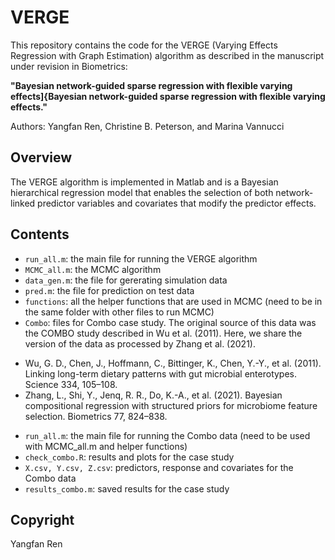 # VERGE

This repository contains the code for the VERGE (Varying Effects Regression with Graph Estimation) algorithm as described in the manuscript under revision in Biometrics:

**"Bayesian network-guided sparse regression with flexible varying effects]{Bayesian network-guided sparse regression with flexible varying effects."**


Authors: Yangfan Ren, Christine B. Peterson, and Marina Vannucci

## Overview

The VERGE algorithm is implemented in Matlab and is a Bayesian hierarchical regression model that enables the selection of both network-linked predictor variables and covariates that modify the predictor effects.

## Contents

- `run_all.m`: the main file for running the VERGE algorithm
- `MCMC_all.m`: the MCMC algorithm
- `data_gen.m`: the file for gererating simulation data
- `pred.m`: the file for prediction on test data
- `functions`: all the helper functions that are used in MCMC (need to be in the same folder with other files to run MCMC)
- `Combo`: files for Combo case study. The original source of this data was the COMBO study described in Wu et al. (2011). Here, we share the version of the data as processed by Zhang et al. (2021).
 *   Wu, G. D., Chen, J., Hoffmann, C., Bittinger, K., Chen, Y.-Y., et al. (2011). Linking long-term dietary patterns with gut microbial enterotypes. Science 334, 105–108.
 *   Zhang, L., Shi, Y., Jenq, R. R., Do, K.-A., et al. (2021). Bayesian compositional regression with structured priors for microbiome feature selection. Biometrics 77, 824–838.
  - `run_all.m`: the main file for running the Combo data (need to be used with MCMC_all.m and helper functions)
  - `check_combo.R`: results and plots for the case study
  - `X.csv, Y.csv, Z.csv`: predictors, response and covariates for the Combo data
  - `results_combo.m`: saved results for the case study

## Copyright

Yangfan Ren
